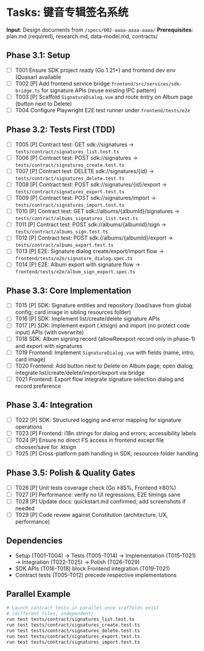 # Tasks: 键音专辑签名系统

**Input**: Design documents from `/specs/002-aaaa-aaaa-aaaa/`
**Prerequisites**: plan.md (required), research.md, data-model.md, contracts/

## Phase 3.1: Setup
- [ ] T001 Ensure SDK project ready (Go 1.21+) and frontend dev env (Quasar) available
- [ ] T002 [P] Add frontend service bridge `frontend/src/services/sdk-bridge.ts` for signature APIs (reuse existing IPC pattern)
- [ ] T003 [P] Scaffold `SignatureDialog.vue` and route entry on Album page (button next to Delete)
- [ ] T004 Configure Playwright E2E test runner under `frontend/tests/e2e`

## Phase 3.2: Tests First (TDD)
- [ ] T005 [P] Contract test: GET sdk://signatures → `tests/contract/signatures_list.test.ts`
- [ ] T006 [P] Contract test: POST sdk://signatures → `tests/contract/signatures_create.test.ts`
- [ ] T007 [P] Contract test: DELETE sdk://signatures/{id} → `tests/contract/signatures_delete.test.ts`
- [ ] T008 [P] Contract test: POST sdk://signatures/{id}/export → `tests/contract/signatures_export.test.ts`
- [ ] T009 [P] Contract test: POST sdk://signatures/import → `tests/contract/signatures_import.test.ts`
- [ ] T010 [P] Contract test: GET sdk://albums/{albumId}/signatures → `tests/contract/albums_signatures_list.test.ts`
- [ ] T011 [P] Contract test: POST sdk://albums/{albumId}/sign → `tests/contract/albums_sign.test.ts`
- [ ] T012 [P] Contract test: POST sdk://albums/{albumId}/export → `tests/contract/albums_export.test.ts`
- [ ] T013 [P] E2E: Signature dialog create/export/import flow → `frontend/tests/e2e/signature_dialog.spec.ts`
- [ ] T014 [P] E2E: Album export with signature flow → `frontend/tests/e2e/album_sign_export.spec.ts`

## Phase 3.3: Core Implementation
- [ ] T015 [P] SDK: Signature entities and repository (load/save from global config; card image in sibling resources folder)
- [ ] T016 [P] SDK: Implement list/create/delete signature APIs
- [ ] T017 [P] SDK: Implement export (.ktsign) and import (no protect code input) APIs (with overwrite)
- [ ] T018 SDK: Album signing record (allowReexport record only in phase-1) and export with signatures
- [ ] T019 Frontend: Implement `SignatureDialog.vue` with fields (name, intro, card image)
- [ ] T020 Frontend: Add button next to Delete on Album page; open dialog; integrate list/create/delete/import/export via bridge
- [ ] T021 Frontend: Export flow integrate signature selection dialog and record preference

## Phase 3.4: Integration
- [ ] T022 [P] SDK: Structured logging and error mapping for signature operations
- [ ] T023 [P] Frontend: i18n strings for dialog and errors; accessibility labels
- [ ] T024 [P] Ensure no direct FS access in frontend except file chooser/save for .ktsign
- [ ] T025 [P] Cross-platform path handling in SDK; resources folder handling

## Phase 3.5: Polish & Quality Gates
- [ ] T026 [P] Unit tests coverage check (Go ≥85%, Frontend ≥80%)
- [ ] T027 [P] Performance: verify no UI regressions; E2E timings sane
- [ ] T028 [P] Update docs: quickstart.md confirmed; add screenshots if needed
- [ ] T029 [P] Code review against Constitution (architecture, UX, performance)

## Dependencies
- Setup (T001-T004) → Tests (T005-T014) → Implementation (T015-T021) → Integration (T022-T025) → Polish (T026-T029)
- SDK APIs (T016-T018) block Frontend integration (T019-T021)
- Contract tests (T005-T012) precede respective implementations

## Parallel Example
```bash
# Launch contract tests in parallel once scaffolds exist
# (different files, independent):
run test tests/contract/signatures_list.test.ts
run test tests/contract/signatures_create.test.ts
run test tests/contract/signatures_delete.test.ts
run test tests/contract/signatures_export.test.ts
run test tests/contract/signatures_import.test.ts
```
